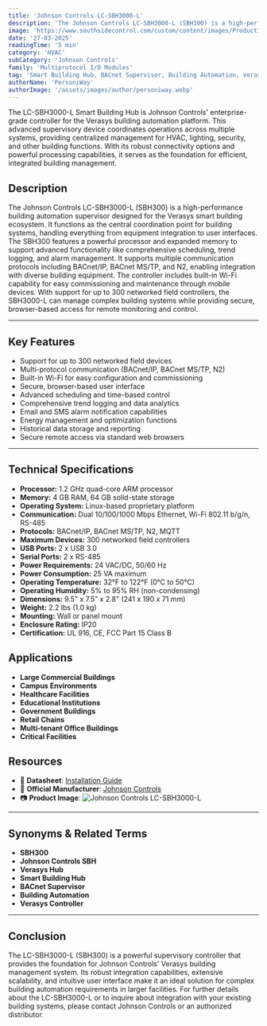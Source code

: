 ```yaml
---
title: 'Johnson Controls LC-SBH3000-L'
description: 'The Johnson Controls LC-SBH3000-L (SBH300) is a high-performance building automation supervisor designed for the Verasys smart building ecosystem. It functions as the central coordination point for building systems, handling everything from equipment integration to user interfaces. The SBH300 features a powerful processor and expanded memory to support advanced functionality like comprehensive scheduling, trend logging, and alarm management. It supports multiple communication protocols including BACnet/IP, BACnet MS/TP, and N2, enabling integration with diverse building equipment. The controller includes built-in Wi-Fi capability for easy commissioning and maintenance through mobile devices. With support for up to 300 networked field controllers, the SBH3000-L can manage complex building systems while providing secure, browser-based access for remote monitoring and control.'
image: 'https://www.southsidecontrol.com/custom/content/images/ProductImages/01262658.PNG'
date: '27-03-2025'
readingTime: '5 min'
category: 'HVAC'
subCategory: 'Johnson Controls'
family: 'Multiprotocol I/O Modules'
tag: 'Smart Building Hub, BACnet Supervisor, Building Automation, Verasys Controller'
authorName: 'PersoniWay'
authorImage: '/assets/images/author/personiway.webp'
---
```


The LC-SBH3000-L Smart Building Hub is Johnson Controls' enterprise-grade controller for the Verasys building automation platform. This advanced supervisory device coordinates operations across multiple systems, providing centralized management for HVAC, lighting, security, and other building functions. With its robust connectivity options and powerful processing capabilities, it serves as the foundation for efficient, integrated building management.
## **Description**
The Johnson Controls LC-SBH3000-L (SBH300) is a high-performance building automation supervisor designed for the Verasys smart building ecosystem. It functions as the central coordination point for building systems, handling everything from equipment integration to user interfaces. The SBH300 features a powerful processor and expanded memory to support advanced functionality like comprehensive scheduling, trend logging, and alarm management. It supports multiple communication protocols including BACnet/IP, BACnet MS/TP, and N2, enabling integration with diverse building equipment. The controller includes built-in Wi-Fi capability for easy commissioning and maintenance through mobile devices. With support for up to 300 networked field controllers, the SBH3000-L can manage complex building systems while providing secure, browser-based access for remote monitoring and control.

---

## **Key Features**
- Support for up to 300 networked field devices
- Multi-protocol communication (BACnet/IP, BACnet MS/TP, N2)
- Built-in Wi-Fi for easy configuration and commissioning
- Secure, browser-based user interface
- Advanced scheduling and time-based control
- Comprehensive trend logging and data analytics
- Email and SMS alarm notification capabilities
- Energy management and optimization functions
- Historical data storage and reporting
- Secure remote access via standard web browsers

---

## **Technical Specifications**
- **Processor:** 1.2 GHz quad-core ARM processor
- **Memory:** 4 GB RAM, 64 GB solid-state storage
- **Operating System:** Linux-based proprietary platform
- **Communication:** Dual 10/100/1000 Mbps Ethernet, Wi-Fi 802.11 b/g/n, RS-485
- **Protocols:** BACnet/IP, BACnet MS/TP, N2, MQTT
- **Maximum Devices:** 300 networked field controllers
- **USB Ports:** 2 x USB 3.0
- **Serial Ports:** 2 x RS-485
- **Power Requirements:** 24 VAC/DC, 50/60 Hz
- **Power Consumption:** 25 VA maximum
- **Operating Temperature:** 32°F to 122°F (0°C to 50°C)
- **Operating Humidity:** 5% to 95% RH (non-condensing)
- **Dimensions:** 9.5" x 7.5" x 2.8" (241 x 190 x 71 mm)
- **Weight:** 2.2 lbs (1.0 kg)
- **Mounting:** Wall or panel mount
- **Enclosure Rating:** IP20
- **Certification:** UL 916, CE, FCC Part 15 Class B

## **Applications**
- **Large Commercial Buildings**
- **Campus Environments**
- **Healthcare Facilities**
- **Educational Institutions**
- **Government Buildings**
- **Retail Chains**
- **Multi-tenant Office Buildings**
- **Critical Facilities**

## **Resources**
- 📄 **Datasheet**: [Installation Guide](https://docs.johnsoncontrols.com/bas/r/Verasys/en-US/Verasys-Smart-Building-Hub-SBH300-Installation-Guide/5.1/Operation/Connecting-to-the-SBH-with-the-Wi-Fi-access-point)
- 🏢 **Official Manufacturer**: [Johnson Controls](https://www.johnsoncontrols.com)
- 📷 **Product Image**:
  ![Johnson Controls LC-SBH3000-L](https://www.southsidecontrol.com/custom/content/images/ProductImages/01262658.PNG)

---

## **Synonyms & Related Terms**
- **SBH300**
- **Johnson Controls SBH**
- **Verasys Hub**
- **Smart Building Hub**
- **BACnet Supervisor**
- **Building Automation**
- **Verasys Controller**

---

## **Conclusion**
The LC-SBH3000-L (SBH300) is a powerful supervisory controller that provides the foundation for Johnson Controls' Verasys building management system. Its robust integration capabilities, extensive scalability, and intuitive user interface make it an ideal solution for complex building automation requirements in larger facilities. For further details about the LC-SBH3000-L or to inquire about integration with your existing building systems, please contact Johnson Controls or an authorized distributor.